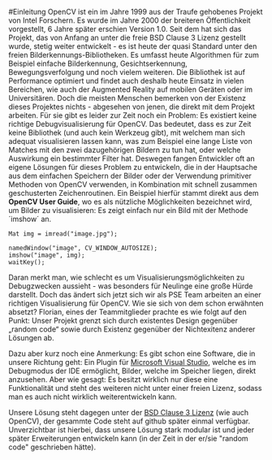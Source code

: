 #Einleitung
OpenCV ist ein im Jahre 1999 aus der Traufe gehobenes Projekt von Intel Forschern. Es wurde im Jahre 2000 der breiteren Öffentlichkeit vorgestellt, 6 Jahre später erschien Version 1.0.
Seit dem hat sich das Projekt, das von Anfang an unter die freie BSD Clause 3 Lizenz gestellt wurde, stetig weiter entwickelt - es ist heute der quasi Standard unter den freien Bilderkennungs-Bibliotheken.
Es umfasst heute Algorithmen für zum Beispiel einfache Bilderkennung, Gesichtserkennung, Bewegungsverfolgung und noch vielem weiteren. Die Bibliothek ist auf Performance optimiert und findet auch deshalb heute Einsatz in vielen Bereichen, wie auch der Augmented Reality auf mobilen Geräten oder im Universitären.
Doch die meisten Menschen bemerken von der Existenz dieses Projektes nichts - abgesehen von jenen, die direkt mit dem Projekt arbeiten. Für sie gibt es leider zur Zeit noch ein Problem:
Es existiert keine richtige Debugvisualisierung für OpenCV. Das bedeutet, dass es zur Zeit keine Bibliothek (und auch kein Werkzeug gibt), mit welchem man sich adequat visualisieren lassen kann, was zum Beispiel eine lange Liste von Matches mit den zwei dazugehörigen Bildern zu tun hat, oder welche Auswirkung ein bestimmter Filter hat. Deswegen fangen Entwickler oft an eigene Lösungen für dieses Problem zu entwickeln, die in der Hauptsache aus dem einfachen Speichern der Bilder oder der Verwendung primitiver Methoden von OpenCV verwenden, in Kombination mit schnell zusammen geschusterten Zeichenroutinen. Ein Beispiel hierfür stammt direkt aus dem **OpenCV User Guide**, wo es als nützliche Möglichkeiten bezeichnet wird, um Bilder zu visualisieren:
Es zeigt einfach nur ein Bild mit der Methode ´imshow´ an.

	Mat img = imread("image.jpg");

	namedWindow("image", CV_WINDOW_AUTOSIZE);
	imshow("image", img);
	waitKey();

Daran merkt man, wie schlecht es um Visualisierungsmöglichkeiten zu Debugzwecken aussieht - was besonders für Neulinge eine große Hürde darstellt.
Doch das ändert sich jetzt sich wir als PSE Team arbeiten an einer richtigen Visualisierung für OpenCV. Wie sie sich von dem schon erwähnten absetzt? Florian, eines der Teammitglieder prachte es wie folgt auf den Punkt:
	Unser Projekt grenzt sich durch existentes Design gegenüber „random code“ sowie durch Existenz gegenüber der Nichtexitenz anderer Lösungen ab.
	
Dazu aber kurz noch eine Anmerkung:
Es gibt schon eine Software, die in unsere Richtung geht: Ein Plugin für [Microsoft Visual Studio](https://blogs.technet.com/b/inside_microsoft_research/archive/2013/02/27/image-debugging-for-visual-studio.aspx?Redirected=true),
welche es im Debugmodus der IDE ermöglicht, Bilder, welche im Speicher liegen, direkt anzusehen. Aber wie gesagt: Es besitzt wirklich nur diese eine Funktionalität und steht des weiteren nicht unter einer freien Lizenz, sodass man es auch nicht wirklich weiterentwickeln kann.

Unsere Lösung steht dagegen unter der [BSD Clause 3 Lizenz](http://opensource.org/licenses/BSD-3-Clause) (wie auch OpenCV), der gesammte Code steht auf github später einmal verfügbar.
Unverzichtbar ist hierbei, dass unsere Lösung stark modular ist und jeder später Erweiterungen entwickeln kann (in der Zeit in der er/sie "random code" geschrieben hätte).